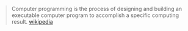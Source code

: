 > Computer programming is the process of designing and building an executable computer program to accomplish a specific computing result. [wikipedia][1]

[1]: (https://en.wikipedia.org/wiki/Computer_programming)
